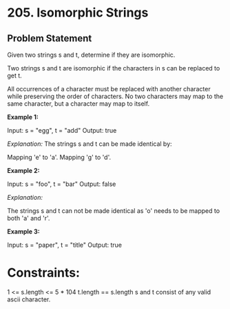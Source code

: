 # 205. Isomorphic Strings

## Problem Statement
Given two strings s and t, determine if they are isomorphic.

Two strings s and t are isomorphic if the characters in s can be replaced to get t.

All occurrences of a character must be replaced with another character while preserving the order of characters. No two characters may map to the same character, but a character may map to itself.

 

**Example 1:**

Input: s = "egg", t = "add"
Output: true

*Explanation:*
The strings s and t can be made identical by:

Mapping 'e' to 'a'.
Mapping 'g' to 'd'.


**Example 2:**

Input: s = "foo", t = "bar"
Output: false

*Explanation:*

The strings s and t can not be made identical as 'o' needs to be mapped to both 'a' and 'r'.

**Example 3:**

Input: s = "paper", t = "title"
Output: true

 
# Constraints:

1 <= s.length <= 5 * 104
t.length == s.length
s and t consist of any valid ascii character.
